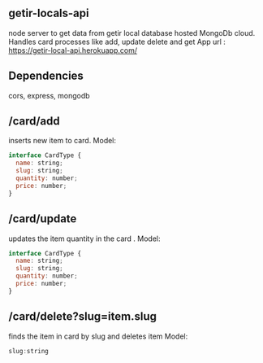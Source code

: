 ## getir-locals-api
node server to get data from getir local database hosted MongoDb cloud. Handles card processes like add, update delete and get
App url :
https://getir-local-api.herokuapp.com/

## Dependencies
cors, express, mongodb

## /card/add

inserts new item to card.
Model:
```javascript
interface CardType {
  name: string;
  slug: string;
  quantity: number;
  price: number;
}

 ```
 
 
## /card/update

updates the item quantity in the card .
Model:
```javascript
interface CardType {
  name: string;
  slug: string;
  quantity: number;
  price: number;
}

 ```
 
  
## /card/delete?slug=item.slug

finds the item in card by slug and deletes item
Model:
```javascript
slug:string

 ```
